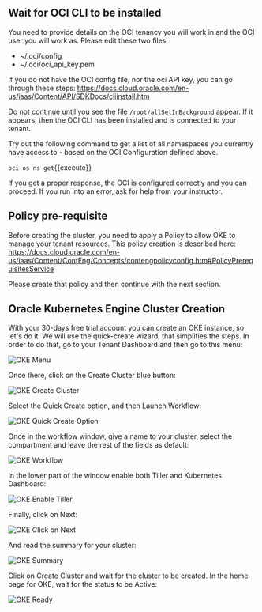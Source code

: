 ## Wait for OCI CLI to be installed

You need to provide details on the OCI tenancy you will work in and the OCI user you will work as. Please edit these two files:

* ~/.oci/config
* ~/.oci/oci_api_key.pem

If you do not have the OCI config file, nor the oci API key, you can go through these steps: https://docs.cloud.oracle.com/en-us/iaas/Content/API/SDKDocs/cliinstall.htm

Do not continue until you see the file `/root/allSetInBackground` appear. If it appears, then the OCI CLI has been installed and is connected to your tenant.

Try out the following command to get a list of all namespaces you currently have access to - based on the OCI Configuration defined above.

`oci os ns get`{{execute}} 

If you get a proper response, the OCI is configured correctly and you can proceed. If you run into an error, ask for help from your instructor.


## Policy pre-requisite

Before creating the cluster, you need to apply a Policy to allow OKE to manage your tenant resources. This policy creation is described here:
https://docs.cloud.oracle.com/en-us/iaas/Content/ContEng/Concepts/contengpolicyconfig.htm#PolicyPrerequisitesService

Please create that policy and then continue with the next section.

## Oracle Kubernetes Engine Cluster Creation

With your 30-days free trial account you can create an OKE instance, so let's do it. We will use the quick-create wizard, that simplifies the steps.
In order to do that, go to your Tenant Dashboard and then go to this menu:

![OKE Menu](/RedExpertAlliance/courses/oci-course/oke-redis-cache-and-functions-oci/assets/1.jpg)

Once there, click on the Create Cluster blue button:

![OKE Create Cluster](/RedExpertAlliance/courses/oci-course/oke-redis-cache-and-functions-oci/assets/2.jpg)

Select the Quick Create option, and then Launch Workflow:

![OKE Quick Create Option](/RedExpertAlliance/courses/oci-course/oke-redis-cache-and-functions-oci/assets/3.jpg)

Once in the workflow window, give a name to your cluster, select the compartment and leave the rest of the fields as default:

![OKE Workflow](/RedExpertAlliance/courses/oci-course/oke-redis-cache-and-functions-oci/assets/4.jpg)

In the lower part of the window enable both Tiller and Kubernetes Dashboard:

![OKE Enable Tiller](/RedExpertAlliance/courses/oci-course/oke-redis-cache-and-functions-oci/assets/5.jpg)

Finally, click on Next:

![OKE Click on Next](/RedExpertAlliance/courses/oci-course/oke-redis-cache-and-functions-oci/assets/6.jpg)

And read the summary for your cluster:

![OKE Summary](/RedExpertAlliance/courses/oci-course/oke-redis-cache-and-functions-oci/assets/7.jpg)

Click on Create Cluster and wait for the cluster to be created. In the home page for OKE, wait for the status to be Active:

![OKE Ready](/RedExpertAlliance/courses/oci-course/oke-redis-cache-and-functions-oci/assets/8.jpg)